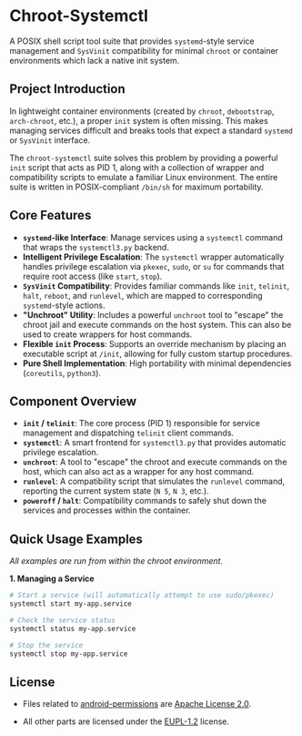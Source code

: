# Chroot-Systemctl

A POSIX shell script tool suite that provides `systemd`-style service management and `SysVinit` compatibility for minimal `chroot` or container environments which lack a native init system.

## Project Introduction

In lightweight container environments (created by `chroot`, `debootstrap`, `arch-chroot`, etc.), a proper `init` system is often missing. This makes managing services difficult and breaks tools that expect a standard `systemd` or `SysVinit` interface.

The `chroot-systemctl` suite solves this problem by providing a powerful `init` script that acts as PID 1, along with a collection of wrapper and compatibility scripts to emulate a familiar Linux environment. The entire suite is written in POSIX-compliant `/bin/sh` for maximum portability.

## Core Features

* **`systemd`-like Interface**: Manage services using a `systemctl` command that wraps the `systemctl3.py` backend.
* **Intelligent Privilege Escalation**: The `systemctl` wrapper automatically handles privilege escalation via `pkexec`, `sudo`, or `su` for commands that require root access (like `start`, `stop`).
* **`SysVinit` Compatibility**: Provides familiar commands like `init`, `telinit`, `halt`, `reboot`, and `runlevel`, which are mapped to corresponding `systemd`-style actions.
* **"Unchroot" Utility**: Includes a powerful `unchroot` tool to "escape" the chroot jail and execute commands on the host system. This can also be used to create wrappers for host commands.
* **Flexible `init` Process**: Supports an override mechanism by placing an executable script at `/init`, allowing for fully custom startup procedures.
* **Pure Shell Implementation**: High portability with minimal dependencies (`coreutils`, `python3`).

## Component Overview

* **`init` / `telinit`**: The core process (PID 1) responsible for service management and dispatching `telinit` client commands.
* **`systemctl`**: A smart frontend for `systemctl3.py` that provides automatic privilege escalation.
* **`unchroot`**: A tool to "escape" the chroot and execute commands on the host, which can also act as a wrapper for any host command.
* **`runlevel`**: A compatibility script that simulates the `runlevel` command, reporting the current system state (`N 5`, `N 3`, etc.).
* **`poweroff` / `halt`**: Compatibility commands to safely shut down the services and processes within the container.

## Quick Usage Examples

*All examples are run from within the chroot environment.*

**1. Managing a Service**
```sh
# Start a service (will automatically attempt to use sudo/pkexec)
systemctl start my-app.service

# Check the service status
systemctl status my-app.service

# Stop the service
systemctl stop my-app.service
```

## License

- Files related to [android-permissions](src/android-permissions) are [Apache License 2.0](https://www.apache.org/licenses/LICENSE-2.0).

- All other parts are licensed under the [EUPL-1.2](https://opensource.org/licenses/EUPL-1.2) license.